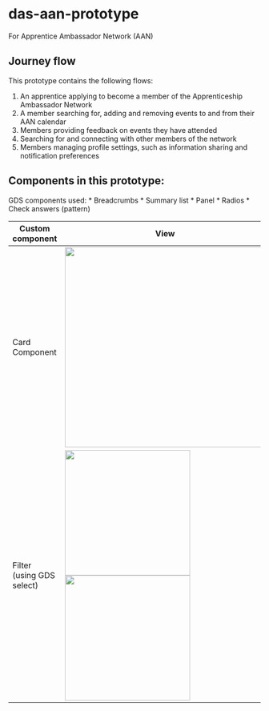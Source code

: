 # das-aan-prototype
For Apprentice Ambassador Network (AAN)


## Journey flow

This prototype contains the following flows:

1. An apprentice applying to become a member of the Apprenticeship Ambassador Network 
2. A member searching for, adding and removing events to and from their AAN calendar
3. Members providing feedback on events they have attended
4. Searching for and connecting with other members of the network 
5. Members managing profile settings, such as information sharing and notification preferences



## Components in this prototype:

GDS components used: 
    * Breadcrumbs 
    * Summary list
    * Panel 
    * Radios 
    * Check answers (pattern)


| Custom component          |      View        | Description       |
| ------------------------- | ---------------- | ------------------|
| Card Component            |  <img src="https://user-images.githubusercontent.com/77584099/196912457-16b357ef-49dc-47a1-af5d-27007033b631.png" width="400px"/> | - Information card with hyperlink title <br> -Easy to loop through to list cards for several pages  |
| Filter (using GDS select)  |  <img width="250px" src="https://user-images.githubusercontent.com/77584099/196920055-e2c7c6f3-1894-43f1-92b2-3aed42cd9d5f.png"> <br> <img width="250px" src="https://user-images.githubusercontent.com/77584099/196920082-e2b543f2-2aeb-45d0-bce2-f1afabdf5693.png"> | - GDS select used <br> - Auto redirected window to update filtered results |


